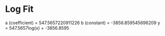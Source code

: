 
# Log Fit

a (coefficient) = 547.5657220911226
b (constant) = -3856.859545696209
y = 547.5657log(x) + -3856.8595
